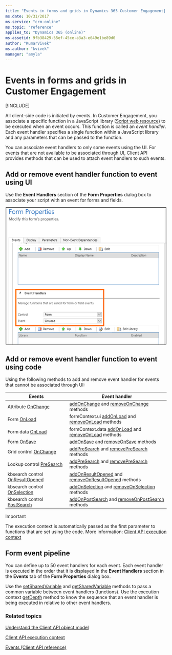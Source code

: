 ```yaml
---
title: "Events in forms and grids in Dynamics 365 Customer Engagement| MicrosoftDocs"
ms.date: 10/31/2017
ms.service: "crm-online"
ms.topic: "reference"
applies_to: "Dynamics 365 (online)"
ms.assetid: 9fb38429-55ef-45ce-a3a3-e649e1be89d0
author: "KumarVivek"
ms.author: "kvivek"
manager: "amyla"
---
```

# Events in forms and grids in Customer Engagement

[!INCLUDE[](../../includes/cc_applies_to_update_9_0_0.md)]

All client-side code is initiated by events. In Customer Engagement, you associate a specific function in a JavaScript library ([Script web resource](../script-jscript-web-resources.md)) to be executed when an event occurs. This function is called an *event handler*. Each event handler specifies a single function within a JavaScript library and any parameters that can be passed to the function.

You can associate event handlers to only some events using the UI. For events that are not available to be associated through UI, Client API provides methods that can be used to attach event handlers to such events. 

## Add or remove event handler function to event using UI

Use the **Event Handlers** section of the **Form Properties** dialog box to associate your script with an event for forms and fields.

![Event Handler section in Form Properties](../media/Form-EventHandlers.png)

## Add or remove event handler function to event using code

Using the following methods to add and remove event handler for events that cannot be associated through UI:

|Events |Event handler|
|-------|-------|
|Attribute [OnChange](reference/events/attribute-onchange.md) | [addOnChange](reference/attributes/addonchange.md) and [removeOnChange](reference/attributes/removeOnchange.md) methods|
|Form [OnLoad](reference/events/form-onload.md)| formContext.ui [addOnLoad](reference/formcontext-ui/addonload.md) and [removeOnLoad](reference/formcontext-ui/removeonload.md) methods|
|Form data [OnLoad](reference/events/form-data-onload.md)| formContext.data [addOnLoad](reference/formcontext-data/addonload.md) and [removeOnLoad](reference/formcontext-data/removeonload.md) methods|
|Form [OnSave](reference/events/form-onsave.md)| [addOnSave](reference/formcontext-data-entity/addonsave.md) and [removeOnSave](reference/formcontext-data-entity/removeonsave.md) methods|
|Grid control [OnChange](reference/events/grid-onchange.md)| [addPreSearch](reference/controls/addpresearch.md) and [removePreSearch](reference/controls/removepresearch.md) methods|
|Lookup control [PreSearch](reference/events/presearch.md)| [addPreSearch](reference/controls/addpresearch.md) and [removePreSearch](reference/controls/removepresearch.md) methods|
|kbsearch control [OnResultOpened](reference/events/onresultopened.md)|[addOnResultOpened](reference/controls/addOnResultOpened.md) and [removeOnResultOpened](reference/controls/removeOnResultOpened.md) methods|
|kbsearch control [OnSelection](reference/events/onselection.md)|[addOnSelection](reference/controls/addOnSelection.md) and [removeOnSelection](reference/controls/removeOnSelection.md) methods|
|kbsearch control [PostSearch](reference/events/postsearch.md)|[addOnPostSearch](reference/controls/addOnPostSearch.md) and [removeOnPostSearch](reference/controls/removeOnPostSearch.md) methods|

>[!IMPORTANT]
>The execution context is automatically passed as the first parameter to functions that are set using the code. More information: [Client API execution context](clientapi-execution-context.md) 

## Form event pipeline
You can define up to 50 event handlers for each event. Each event handler is executed in the order that it is displayed in the **Event Handlers** section in the **Events** tab of the **Form Properties** dialog box.

Use the [setSharedVariable](reference/executioncontext/setSharedVariable.md) and [getSharedVariable](reference/executioncontext/getSharedVariable.md) methods to pass a common variable between event handlers (functions). Use the execution context [getDepth](reference/executioncontext/getDepth.md) method to know the sequence that an event handler is being executed in relative to other event handlers. 

### Related topics

[Understand the Client API object model](understand-clientapi-object-model.md)

[Client API execution context](clientapi-execution-context.md)

[Events (Client API reference)](reference/events.md)

